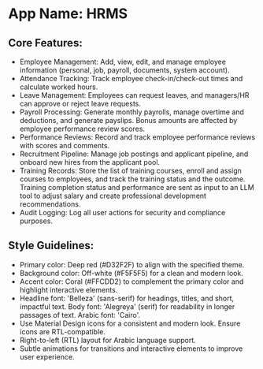 # **App Name**: HRMS

## Core Features:

- Employee Management: Add, view, edit, and manage employee information (personal, job, payroll, documents, system account).
- Attendance Tracking: Track employee check-in/check-out times and calculate worked hours.
- Leave Management: Employees can request leaves, and managers/HR can approve or reject leave requests.
- Payroll Processing: Generate monthly payrolls, manage overtime and deductions, and generate payslips. Bonus amounts are affected by employee performance review scores.
- Performance Reviews: Record and track employee performance reviews with scores and comments.
- Recruitment Pipeline: Manage job postings and applicant pipeline, and onboard new hires from the applicant pool.
- Training Records: Store the list of training courses, enroll and assign courses to employees, and track the training status and the outcome. Training completion status and performance are sent as input to an LLM tool to adjust salary and create professional development recommendations.
- Audit Logging: Log all user actions for security and compliance purposes.

## Style Guidelines:

- Primary color: Deep red (#D32F2F) to align with the specified theme.
- Background color: Off-white (#F5F5F5) for a clean and modern look.
- Accent color: Coral (#FFCDD2) to complement the primary color and highlight interactive elements.
- Headline font: 'Belleza' (sans-serif) for headings, titles, and short, impactful text. Body font: 'Alegreya' (serif) for readability in longer passages of text. Arabic font: 'Cairo'.
- Use Material Design icons for a consistent and modern look. Ensure icons are RTL-compatible.
- Right-to-left (RTL) layout for Arabic language support.
- Subtle animations for transitions and interactive elements to improve user experience.